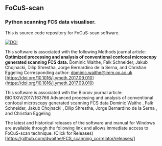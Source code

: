 ## FoCuS-scan

### Python scanning FCS  data visualiser. 


This is source code repository for FoCuS-scan software.

[![DOI](https://zenodo.org/badge/30016621.svg)](https://zenodo.org/badge/latestdoi/30016621)

This software is associated with the following Methods journal article:
**Optimized processing and analysis of conventional confocal microscopy generated scanning FCS data.**
Dominic Waithe, Falk Schneider, Jakub Chojnacki, Dilip Shrestha, Jorge Bernardino de la Serna, and Christian Eggeling
Corresponding author: dominic.waithe@imm.ox.ac.uk
[https://doi.org/10.1016/j.ymeth.2017.09.010](https://doi.org/10.1016/j.ymeth.2017.09.010)


This software is associated with the Biorxiv journal article:
BIORXIV/2017/163766
Advanced processing and analysis of conventional confocal microscopy generated scanning FCS data
Dominic Waithe , Falk Schneider, Jakub Chojnacki , Dilip Shrestha, Jorge Bernardino de la Serna , and Christian Eggeling

The latest and historical releases of the software and manual for Windows are available through the following link and allows immediate access to FoCuS-scan technique: (Click for Releases)[https://github.com/dwaithe/FCS_scanning_correlator/releases/]